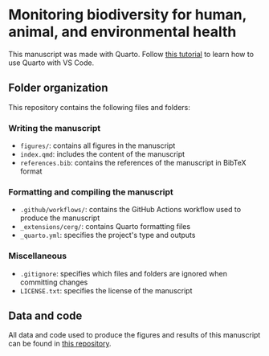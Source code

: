 # Monitoring biodiversity for human, animal, and environmental health

This manuscript was made with Quarto. Follow [this tutorial](https://quarto.org/docs/manuscripts/authoring/vscode.html) to learn how to use Quarto with VS Code. 

## Folder organization 

This repository contains the following files and folders: 

### Writing the manuscript 

- `figures/`: contains all figures in the manuscript
- `index.qmd`: includes the content of the manuscript
- `references.bib`: contains the references of the manuscript in BibTeX format

### Formatting and compiling the manuscript

- `.github/workflows/`: contains the GitHub Actions workflow used to produce the manuscript 
- `_extensions/cerg/`: contains Quarto formatting files
- `_quarto.yml`: specifies the project's type and outputs

### Miscellaneous

- `.gitignore`: specifies which files and folders are ignored when committing changes
- `LICENSE.txt`: specifies the license of the manuscript


## Data and code

All data and code used to produce the figures and results of this manuscript can be found in [this repository](https://github.com/FrancisBanville/BiodiversityForHealth/blob/main/).